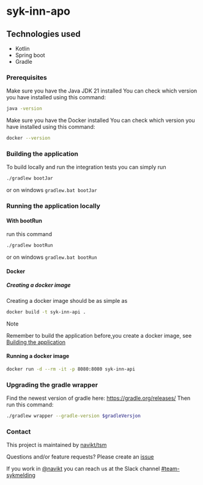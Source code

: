 # syk-inn-apo

## Technologies used
* Kotlin
* Spring boot
* Gradle

### Prerequisites
Make sure you have the Java JDK 21 installed
You can check which version you have installed using this command:
``` bash
java -version
```

Make sure you have the Docker installed
You can check which version you have installed using this command:
``` bash
docker --version
```

### Building the application
To build locally and run the integration tests you can simply run
``` bash
./gradlew bootJar
```
or on windows
`gradlew.bat bootJar`

### Running the application locally
#### With bootRun
run this command
``` bash
./gradlew bootRun
```
or on windows
`gradlew.bat bootRun`

#### Docker
##### Creating a docker image
Creating a docker image should be as simple as
``` bash
docker build -t syk-inn-api .
```
> [!NOTE]  
> Remember to build the application before,you create a docker image, see [Building the application](#building-the-application)


#### Running a docker image
``` bash
docker run -d --rm -it -p 8080:8080 syk-inn-api
```

### Upgrading the gradle wrapper
Find the newest version of gradle here: https://gradle.org/releases/ Then run this command:

``` bash
./gradlew wrapper --gradle-version $gradleVersjon
```

### Contact
This project is maintained by [navikt/tsm](CODEOWNERS)

Questions and/or feature requests?
Please create an [issue](https://github.com/navikt/syk-inn-api/issues)

If you work in [@navikt](https://github.com/navikt) you can reach us at the Slack
channel [#team-sykmelding](https://nav-it.slack.com/archives/CMA3XV997)